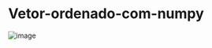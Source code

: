 # Vetor-ordenado-com-numpy

![image](https://github.com/D4Fi/Vetor-ordenado-com-numpy/assets/139288494/99813564-3ee4-4923-acb2-30904d9480a5)
